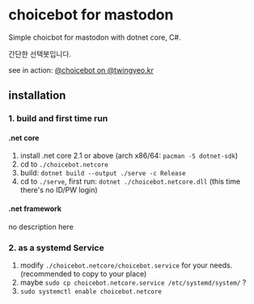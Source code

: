 # choicebot for mastodon

Simple choicbot for mastodon with dotnet core, C#.

간단한 선택봇입니다.

see in action: <a href="https://twingyeo.kr/@choicebot" rel="me">@choicebot on @twingyeo.kr</a>

## installation

### 1. build and first time run

#### .net core

1. install .net core 2.1 or above (arch x86/64: `pacman -S dotnet-sdk`)
2. cd to `./choicebot.netcore`
3. build: `dotnet build --output ./serve -c Release`
4. cd to `./serve`, first run: `dotnet ./choicebot.netcore.dll` (this time there's no ID/PW login)

#### .net framework

no description here

### 2. as a systemd Service

1. modify `./choicebot.netcore/choicebot.service` for your needs. (recommended to copy to your place)
2. maybe `sudo cp choicebot.netcore.service /etc/systemd/system/` ?
3. `sudo systemctl enable choicebot.netcore`